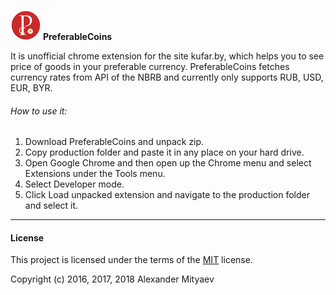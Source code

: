 ![PreferableCoins](source/icon_48.png)   **PreferableCoins**

It is unofficial chrome extension for the site kufar.by, which helps you to see price of goods in your preferable currency. PreferableCoins fetches currency rates from API of the NBRB and currently only supports RUB, USD, EUR, BYR.

###### How to use it:

1. Download PreferableCoins and unpack zip.
2. Copy production folder and paste it in any place on your hard drive.
3. Open Google Chrome and then open up the Chrome menu and select Extensions under the Tools menu.
4. Select Developer mode.
5. Click Load unpacked extension and navigate to the production folder and select it.

***
#### License

This project is licensed under the terms of the [MIT](https://opensource.org/licenses/MIT) license.

Copyright (c) 2016, 2017, 2018 Alexander Mityaev
